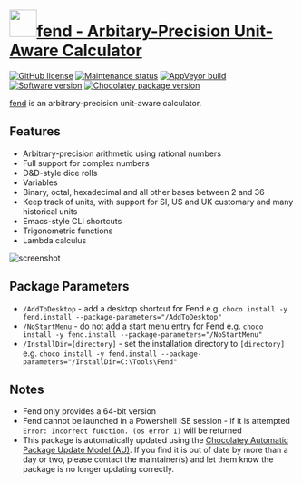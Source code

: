 # [<img src="https://cdn.jsdelivr.net/gh/dgalbraith/chocolatey-packages@49a00ae931effc89c2d837be01e09bf86ca2ea1a/icons/fend.png" width="48" height="48" />fend - Arbitary-Precision Unit-Aware Calculator](https://community.chocolatey.org/packages/fend)

[![GitHub license](https://img.shields.io/github/license/printfn/fend)](https://github.com/printfn/fend/blob/main/LICENSE.md)
[![Maintenance status](https://img.shields.io/badge/maintained%3F-yes-green.svg)](https://gitHub.com/dgalbraith/chocolatey-packages/graphs/commit-activity)
[![AppVeyor build](https://img.shields.io/appveyor/ci/dgalbraith/chocolatey-packages)](https://ci.appveyor.com/project/dgalbraith/chocolatey-packages)
[![Software version](https://img.shields.io/badge/Source-v1.5.3-blue)](https://github.com/printfn/fend/releases/tag/v1.5.3)
[![Chocolatey package version](https://img.shields.io/chocolatey/v/fend?label=Chocolatey)](https://community.chocolatey.org/packages/fend)

[fend](https://printfn.github.io/fend) is an arbitrary-precision unit-aware calculator.

## Features

* Arbitrary-precision arithmetic using rational numbers
* Full support for complex numbers
* D&D-style dice rolls
* Variables
* Binary, octal, hexadecimal and all other bases between 2 and 36
* Keep track of units, with support for SI, US and UK customary and many historical units
* Emacs-style CLI shortcuts
* Trigonometric functions
* Lambda calculus

![screenshot](https://cdn.jsdelivr.net/gh/dgalbraith/chocolatey-packages@49a00ae931effc89c2d837be01e09bf86ca2ea1a/automatic/fend/screenshot.png)

## Package Parameters

* `/AddToDesktop` - add a desktop shortcut for Fend
e.g. `choco install -y fend.install --package-parameters="/AddToDesktop"`
* `/NoStartMenu` - do not add a start menu entry for Fend
e.g. `choco install -y fend.install --package-parameters="/NoStartMenu"`
* `/InstallDir=[directory]` - set the installation directory to `[directory]`
  e.g. `choco install -y fend.install --package-parameters="/InstallDir=C:\Tools\Fend"`

## Notes

* Fend only provides a 64-bit version
* Fend cannot be launched in a Powershell ISE session - if it is attempted `Error: Incorrect function. (os error 1)` will be returned
* This package is automatically updated using the [Chocolatey Automatic Package Update Model (AU)](https://github.com/majkinetor/au/blob/master/README.md).
If you find it is out of date by more than a day or two, please contact the maintainer(s) and let them know the package is no longer updating correctly.
